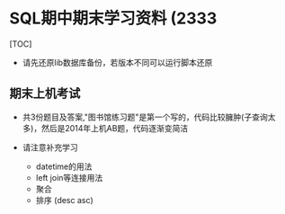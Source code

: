# SQL期中期末学习资料  (2333

[TOC]
* 请先还原lib数据库备份，若版本不同可以运行脚本还原

## 期末上机考试

* 共3份题目及答案,"图书馆练习题"是第一个写的，代码比较臃肿(子查询太多)，然后是2014年上机AB题，代码逐渐变简洁

* 请注意补充学习
  * datetime的用法
  * left join等连接用法
  * 聚合
  * 排序 (desc asc)
